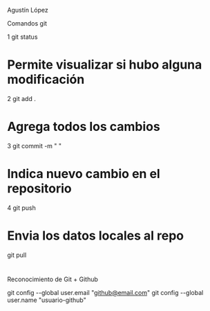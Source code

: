 Agustín López 

Comandos git

1 git status
# Permite visualizar si hubo alguna modificación

2 git add . 
# Agrega todos los cambios

3 git commit -m " "  
# Indica nuevo cambio en el repositorio 

4 git push 
# Envia los datos locales al repo 

git pull
#













 Reconocimiento de Git + Github 

git config --global user.email "github@email.com" 
git config --global user.name "usuario-github"

